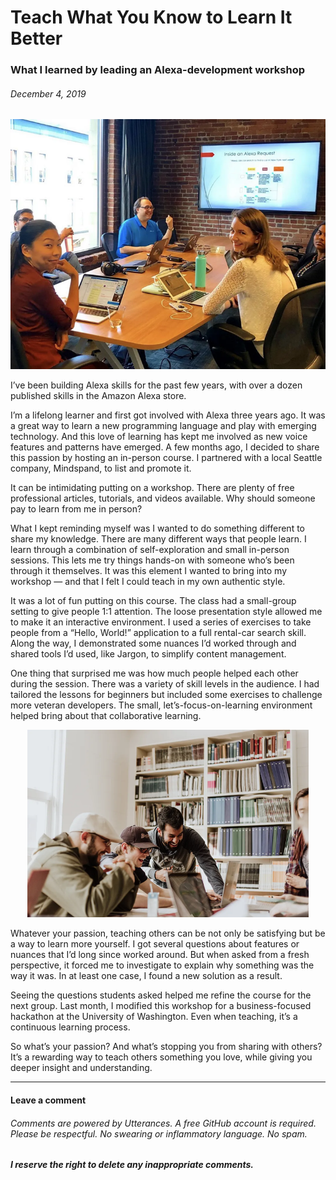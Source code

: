 # Teach What You Know to Learn It Better

### What I learned by leading an Alexa-development workshop

###### *December 4, 2019*

<p align="center">
  <img height="400" alt="Alexa Development 101, photo courtesy of Mindspand" src="./images/teach-hero.png">
</p>

I’ve been building Alexa skills for the past few years, with over a dozen published skills in the Amazon Alexa store.

I’m a lifelong learner and first got involved with Alexa three years ago. It was a great way to learn a new programming language and play with emerging technology. And this love of learning has kept me involved as new voice features and patterns have emerged. A few months ago, I decided to share this passion by hosting an in-person course. I partnered with a local Seattle company, Mindspand, to list and promote it.

It can be intimidating putting on a workshop. There are plenty of free professional articles, tutorials, and videos available. Why should someone pay to learn from me in person?

What I kept reminding myself was I wanted to do something different to share my knowledge. There are many different ways that people learn. I learn through a combination of self-exploration and small in-person sessions. This lets me try things hands-on with someone who’s been through it themselves. It was this element I wanted to bring into my workshop — and that I felt I could teach in my own authentic style.

It was a lot of fun putting on this course. The class had a small-group setting to give people 1:1 attention. The loose presentation style allowed me to make it an interactive environment. I used a series of exercises to take people from a “Hello, World!” application to a full rental-car search skill. Along the way, I demonstrated some nuances I’d worked through and shared tools I’d used, like Jargon, to simplify content management.

One thing that surprised me was how much people helped each other during the session. There was a variety of skill levels in the audience. I had tailored the lessons for beginners but included some exercises to challenge more veteran developers. The small, let’s-focus-on-learning environment helped bring about that collaborative learning.

<p align="center">
  <img height="300" alt="Always Learning" src="./images/teach-group.png">
</p>

Whatever your passion, teaching others can be not only be satisfying but be a way to learn more yourself. I got several questions about features or nuances that I’d long since worked around. But when asked from a fresh perspective, it forced me to investigate to explain why something was the way it was. In at least one case, I found a new solution as a result.

Seeing the questions students asked helped me refine the course for the next group. Last month, I modified this workshop for a business-focused hackathon at the University of Washington. Even when teaching, it’s a continuous learning process.

So what’s your passion? And what’s stopping you from sharing with others? It’s a rewarding way to teach others something you love, while giving you deeper insight and understanding.

***

#### Leave a comment

###### Comments are powered by Utterances. A free GitHub account is required. Please be respectful. No swearing or inflammatory language. No spam.
###### **I reserve the right to delete any inappropriate comments.**

<script src="https://utteranc.es/client.js"
        repo="gsdriver/gsdriver.github.io"
        issue-term="pathname"
        theme="github-light"
        crossorigin="anonymous"
        async>
</script>
